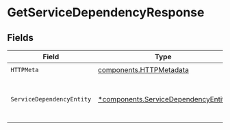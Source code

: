 # GetServiceDependencyResponse


## Fields

| Field                                                                                     | Type                                                                                      | Required                                                                                  | Description                                                                               |
| ----------------------------------------------------------------------------------------- | ----------------------------------------------------------------------------------------- | ----------------------------------------------------------------------------------------- | ----------------------------------------------------------------------------------------- |
| `HTTPMeta`                                                                                | [components.HTTPMetadata](../../models/components/httpmetadata.md)                        | :heavy_check_mark:                                                                        | N/A                                                                                       |
| `ServiceDependencyEntity`                                                                 | [*components.ServiceDependencyEntity](../../models/components/servicedependencyentity.md) | :heavy_minus_sign:                                                                        | Retrieves a single service dependency by ID                                               |